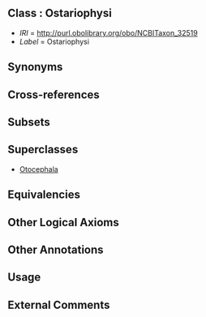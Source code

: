 
## Class : Ostariophysi

 * *IRI* = http://purl.obolibrary.org/obo/NCBITaxon_32519
 * *Label* = Ostariophysi

## Synonyms


## Cross-references


## Subsets


## Superclasses

 * [Otocephala](../../NCBITaxon/34/NCBITaxon_186634.md)

## Equivalencies


## Other Logical Axioms


## Other Annotations


## Usage


## External Comments


